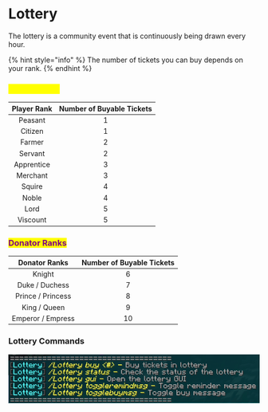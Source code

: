 # Lottery

The lottery is a community event that is continuously being drawn every hour.&#x20;

{% hint style="info" %}
The number of tickets you can buy depends on your rank.
{% endhint %}

### <mark style="color:yellow;">Player Ranks</mark>&#x20;

| Player Rank | Number of Buyable Tickets |
| :---------: | :-----------------------: |
|   Peasant   |             1             |
|   Citizen   |             1             |
|    Farmer   |             2             |
|   Servant   |             2             |
|  Apprentice |             3             |
|   Merchant  |             3             |
|    Squire   |             4             |
|    Noble    |             4             |
|     Lord    |             5             |
|   Viscount  |             5             |

### <mark style="color:purple;">Donator Ranks</mark>

|   Donator Ranks   | Number of Buyable Tickets |
| :---------------: | :-----------------------: |
|       Knight      |             6             |
|   Duke / Duchess  |             7             |
| Prince / Princess |             8             |
|    King / Queen   |             9             |
| Emperor / Empress |             10            |

### Lottery Commands

![opened with /lottery help ](../../.gitbook/assets/lottery.png)
